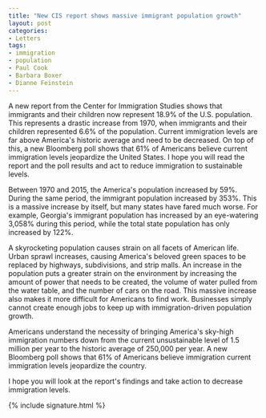 ```yaml
---
title: "New CIS report shows massive immigrant population growth"
layout: post
categories:
- Letters
tags:
- immigration
- population
- Paul Cook
- Barbara Boxer
- Dianne Feinstein
---
```


A new report from the Center for Immigration Studies shows that immigrants and their children now represent 18.9% of the U.S. population. This represents a drastic increase from 1970, when immigrants and their children represented 6.6% of the population. Current immigration levels are far above America's historic average and need to be decreased. On top of this, a new Bloomberg poll shows that 61% of Americans believe current immigration levels jeopardize the United States. I hope you will read the report and the poll results and act to reduce immigration to sustainable levels.

Between 1970 and 2015, the America's population increased by 59%. During the same period, the immigrant population increased by 353%. This is a massive increase by itself, but many states have fared much worse. For example, Georgia's immigrant population has increased by an eye-watering 3,058% during this period, while the total state population has only increased by 122%.

A skyrocketing population causes strain on all facets of American life. Urban sprawl increases, causing America's beloved green spaces to be replaced by highways, subdivisions, and strip malls. An increase in the population puts a greater strain on the environment by increasing the amount of power that needs to be created, the volume of water pulled from the water table, and the number of cars on the road. This massive increase also makes it more difficult for Americans to find work. Businesses simply cannot create enough jobs to keep up with immigration-driven population growth.

Americans understand the necessity of bringing America's sky-high immigration numbers down from the current unsustainable level of 1.5 million per year to the historic average of 250,000 per year. A new Bloomberg poll shows that 61% of Americans believe immigration current immigration levels jeopardize the country.

I hope you will look at the report's findings and take action to decrease immigration levels.

{% include signature.html %}
